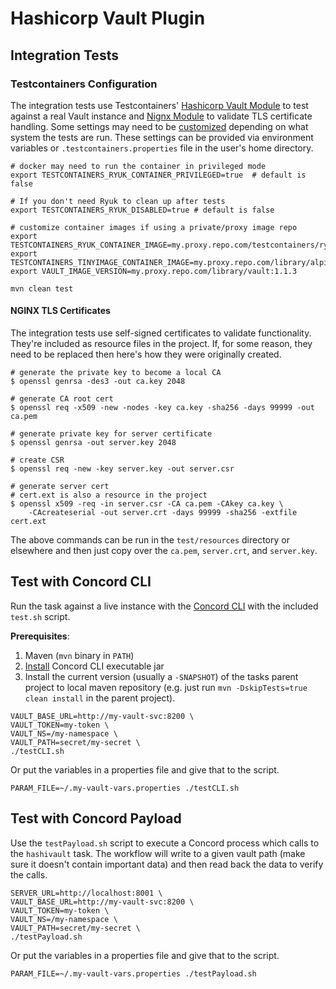 # Hashicorp Vault Plugin

## Integration Tests

### Testcontainers Configuration

The integration tests use Testcontainers'
[Hashicorp Vault Module](https://www.testcontainers.org/modules/vault/) to test
against a real Vault instance and [Nignx Module](https://www.testcontainers.org/modules/nginx/)
to validate TLS certificate handling. Some settings may need to be
[customized](https://www.testcontainers.org/features/configuration/) depending
on what system the tests are run. These settings can be provided via environment
variables or `.testcontainers.properties` file in the user's home directory.

```shell
# docker may need to run the container in privileged mode
export TESTCONTAINERS_RYUK_CONTAINER_PRIVILEGED=true  # default is false

# If you don't need Ryuk to clean up after tests
export TESTCONTAINERS_RYUK_DISABLED=true # default is false

# customize container images if using a private/proxy image repo
export TESTCONTAINERS_RYUK_CONTAINER_IMAGE=my.proxy.repo.com/testcontainers/ryuk:0.3.1
export TESTCONTAINERS_TINYIMAGE_CONTAINER_IMAGE=my.proxy.repo.com/library/alpine:3.5
export VAULT_IMAGE_VERSION=my.proxy.repo.com/library/vault:1.1.3

mvn clean test
```

#### NGINX TLS Certificates

The integration tests use self-signed certificates to validate functionality.
They're included as resource files in the project. If, for some reason, they
need to be replaced then here's how they were originally created.

```shell
# generate the private key to become a local CA
$ openssl genrsa -des3 -out ca.key 2048

# generate CA root cert
$ openssl req -x509 -new -nodes -key ca.key -sha256 -days 99999 -out ca.pem

# generate private key for server certificate
$ openssl genrsa -out server.key 2048

# create CSR
$ openssl req -new -key server.key -out server.csr

# generate server cert
# cert.ext is also a resource in the project
$ openssl x509 -req -in server.csr -CA ca.pem -CAkey ca.key \
    -CAcreateserial -out server.crt -days 99999 -sha256 -extfile cert.ext
```

The above commands can be run in the `test/resources` directory or elsewhere
and then just copy over the `ca.pem`, `server.crt`, and `server.key`.

## Test with Concord CLI

Run the task against a live instance with the
[Concord CLI](https://concord.wlmartlabs.com/docs/cli/running-flows.html) with the
included `test.sh` script.

**Prerequisites**:
1. Maven (`mvn` binary in `PATH`)
2. [Install](https://concord.wlmartlabs.com/docs/cli/index.html) Concord CLI
   executable jar
3. Install the current version (usually a `-SNAPSHOT`) of the tasks parent project
   to local maven repository (e.g. just run `mvn -DskipTests=true clean install`
   in the parent project).

```shell
VAULT_BASE_URL=http://my-vault-svc:8200 \
VAULT_TOKEN=my-token \
VAULT_NS=/my-namespace \
VAULT_PATH=secret/my-secret \
./testCLI.sh
```

Or put the variables in a properties file and give that to the script.

```shell
PARAM_FILE=~/.my-vault-vars.properties ./testCLI.sh
```

## Test with Concord Payload

Use the `testPayload.sh` script to execute a Concord process which calls to the
`hashivault` task. The workflow will write to a given vault path (make sure it
doesn't contain important data) and then read back the data to verify the calls.

```shell
SERVER_URL=http://localhost:8001 \
VAULT_BASE_URL=http://my-vault-svc:8200 \
VAULT_TOKEN=my-token \
VAULT_NS=/my-namespace \
VAULT_PATH=secret/my-secret \
./testPayload.sh
```

Or put the variables in a properties file and give that to the script.

```shell
PARAM_FILE=~/.my-vault-vars.properties ./testPayload.sh
```
